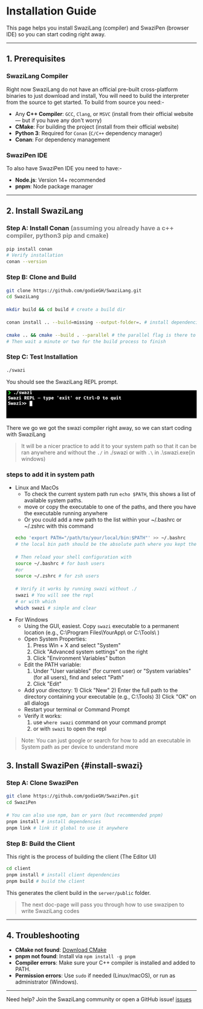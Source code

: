 # Installation Guide

This page helps you install SwaziLang (compiler) and SwaziPen (browser IDE) so you can start coding right away.

---

## 1. Prerequisites

### SwaziLang Compiler
Right now SwaziLang do not have an official pre-built cross-platform binaries to just download and install, You will need to build the interpreter from the source to get started. 
To build from source you need:-
- Any **C++ Compiler**: `GCC`, `Clang`, or `MSVC` (install from their official website — but if you have any don't worry)
- **CMake**: For building the project (install from their official website)
- **Python 3**: Required for `Conan` (`C/C++` dependency manager)
- **Conan**: For dependency management

### SwaziPen IDE
To also have SwaziPen IDE you need to have:-
- **Node.js**: Version 14+ recommended
- **pnpm**: Node package manager

---

## 2. Install SwaziLang

### Step A: Install Conan <span style="font-size: 10p; color: grey;"> (assuming you already have a c++ compiler, python3 pip and cmake)</span>

```bash
pip install conan
# Verify installation
conan --version
```
### Step B: Clone and Build

```bash
git clone https://github.com/godieGH/SwaziLang.git
cd SwaziLang

mkdir build && cd build # create a build dir 

conan install .. --build=missing --output-folder=. # install dependencies with conan

cmake .. && cmake --build . --parallel # the parallel flag is there to speed up the build process
# Then wait a minute or two for the build process to finish
```

### Step C: Test Installation

```bash
./swazi
```
You should see the SwaziLang REPL prompt.

![swazi](../assets/swazi-repl.png)

There we go we got the swazi compiler right away, so we can start coding with SwaziLang

> It will be a nicer practice to add it to your system path so that it can be ran anywhere and without the `./` in ./swazi or with `.\` in .\swazi.exe(in windows)

### steps to add it in system path
* Linux and MacOs
    - To check the current system path run `echo $PATH`, this shows a list of available system paths.
    - move or copy the executable to one of the paths, and there you have the executable running anywhere
    - Or you could add a new path to the list within your ~/.bashrc or ~/.zshrc with this command
    ``` sh
    echo 'export PATH="/path/to/your/local/bin:$PATH"' >> ~/.bashrc
    # the local bin path should be the absolute path where you kept the swazi executable. for now is in the /..../SwaziLang/build/ (move/copy it if necessary to you custom local bins)
    
    # Then reload your shell configuration with
    source ~/.bashrc # for bash users
    #or 
    source ~/.zshrc # for zsh users
    
    # Verify it works by running swazi without ./
    swazi # You will see the repl
    # or with which
    which swazi # simple and clear
    ```
* For Windows
    - Using the GUI, easiest. Copy `swazi` executable to a permanent location (e.g., C:\Program Files\YourApp\ or C:\Tools\ )
    - Open System Properties:
      1) Press Win + X and select "System"
      2) Click "Advanced system settings" on the right
      3) Click "Environment Variables" button
    - Edit the PATH variable:
      1) Under "User variables" (for current user) or "System variables" (for all users), find and select "Path"
      2) Click "Edit"
     - Add your directory:
      1) Click "New"
      2) Enter the full path to the directory containing your executable (e.g., C:\Tools\)
      3) Click "OK" on all dialogs
    - Restart your terminal or Command Prompt
    - Verify it works:
      1) use `where swazi` command on your command prompt
      2) or with `swazi` to open the repl

> Note: You can just google or search for how to add an executable in System path as per device to understand more
 
## 3. Install SwaziPen {#install-swazi}

### Step A: Clone SwaziPen

```bash
git clone https://github.com/godieGH/SwaziPen.git
cd SwaziPen

# You can also use npm, ban or yarn (but recommended pnpm)
pnpm install # install dependencies
pnpm link # link it global to use it anywhere
```

### Step B: Build the Client
This right is the process of building the client (The Editor UI)
```bash
cd client
pnpm install # install client dependencies
pnpm build # build the client
```
This generates the client build in the `server/public` folder.
> The next doc-page will pass you through how to use swazipen to write SwaziLang codes

---

## 4. Troubleshooting

- **CMake not found**: [Download CMake](https://cmake.org/download/)
- **pnpm not found**: Install via `npm install -g pnpm`
- **Compiler errors**: Make sure your C++ compiler is installed and added to PATH.
- **Permission errors**: Use `sudo` if needed (Linux/macOS), or run as administrator (Windows).
---

Need help? Join the SwaziLang community or open a GitHub issue!
[issues](https://github.com/godieGH/SwaziPen/issues)